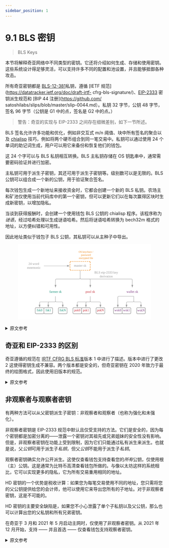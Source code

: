 ```yaml
---
sidebar_position: 1
---
```


# 9.1 BLS 密钥

> BLS Keys

本节将解释奇亚网络中不同类型的密钥。它还将介绍如何生成、存储和使用密钥。这些系统设计得足够灵活，可以支持许多不同的配置和池设置，并且能够抵御各种攻击。

所有奇亚密钥都是 [BLS-12-381](https://github.com/zkcrypto/bls12_381)私钥，遵循 [IETF 规范](https://datatracker.ietf.org/doc/draft-irtf- cfrg-bls-signature/)、[EIP-2333](https://eips.ethereum.org/EIPS/eip-2333) 密钥派生规范和 [BIP 44 注册](https://github.com/ satoshilabs/slips/blob/master/slip-0044.md）。私钥 32 字节，公钥 48 字节，签名 96 字节（公钥是 G1 中的点，签名是 G2 中的点。）

> 警告：奇亚的实现与 EIP-2333 之间存在细微差别，如下一节所述。

BLS 签名允许许多功能和优化，例如非交互式 m/n 阈值、块中所有签名的聚合以及 [chialisp](https://chialisp.com) 技巧，例如将两个硬币组合到同一笔交易中。私钥可以通过使用 24 个单词的助记词生成，用户可以用它来备份和恢复他们的钱包。

这 24 个字可以与 BLS 私钥相互转换。BLS 主私钥存储在 OS 钥匙串中，通常需要密码验证并进行加密。

主私钥可用于派生子密钥，其还可用于派生子密钥等。级别数可以是无限的。BLS 公钥可以组合成一个新的公钥，用于验证聚合签名。

每次钱包生成一个新地址来接收资金时，它都会创建一个新的 BLS 私钥。农场主和矿池仅使用当前代码库中的第一个密钥，但可以更新它们以在每次赢得区块时生成新密钥，以增加隐私。

当谈到获得报酬时，会创建一个使用钱包 BLS 公钥的 chialisp 程序。该程序称为*谜语*，经过哈希处理以生成谜语哈希。然后将谜语哈希转换为 bech32m 格式的地址，以方便纠错和可用性。

因此地址类似于钱包子 BLS 公钥，其私钥可以从主种子中导出。

<figure>

![](/img/keys/hd_keys.png)

</figure>

<details>
<summary>原文参考</summary>

This section will explain the different types of keys in the Chia network. It will also cover how the keys are generated, stored, and used. These systems are designed to be flexible enough to support many different configurations and pooling setups and to be resilient to various attacks.

All Chia keys are [BLS-12-381](https://github.com/zkcrypto/bls12_381) private keys, following the [IETF specification](https://datatracker.ietf.org/doc/draft-irtf-cfrg-bls-signature/), the [EIP-2333](https://eips.ethereum.org/EIPS/eip-2333) specification for key derivation and [BIP 44 registered](https://github.com/satoshilabs/slips/blob/master/slip-0044.md). Private keys are 32 bytes, public keys 48 bytes, and signatures 96 bytes (public keys are points in G1, signatures are points in G2.)

> WARNING: There is a slight difference between Chia's implementation and EIP-2333, as described in the next section.

BLS signatures allow for many features and optimizations, such as non-interactive m/n thresholds, aggregation of all signatures in a block, and [chialisp](https://chialisp.com) tricks like combining two coins into the same transaction. Private keys can be generated by using a 24-word mnemonic phrase, which users can use to back up and restore their wallets.

The 24 words can be converted to and from a BLS private key. The BLS master private key is stored in the OS keychain, which usually requires password authentication and is encrypted.

The master private key can be used to derive child keys, which can further be used to derive child keys, etc. The number of levels can be infinite. BLS public keys can be combined to form a new public key, which can be used to validate aggregate signatures.

Each time the wallet generates a new address to receive funds, it creates a new BLS private key. The farmer and pool only use the first key in the current codebase, but they can be updated to generate a new key every time a block is won, for additional privacy.

When it comes to getting paid, a chialisp program is created that uses one of the wallet BLS public keys. This program, called a _puzzle_, is hashed to generate a puzzle hash. The puzzle hash is then converted to an address in bech32m format, for easy error correction and usability.

So an address is analogous to a wallet child BLS public key, the private key of which can be derived from the master seed.

<figure>

![](/img/keys/hd_keys.png)

</figure>

</details>

## 奇亚和 EIP-2333 的区别

奇亚遵循的规范在 [IRTF CFRG BLS 标准](https://datatracker.ietf.org/doc/draft-irtf-cfrg-bls-signature/)版本 1 中进行了描述。版本中进行了更改 2 这使得密钥生成不兼容。两个版本都是安全的，但奇亚密钥在 2020 年致力于最终的绘图格式，因此使用旧版本的规范。

<details>
<summary>原文参考</summary>

- ## Difference between Chia and EIP-2333

The specification that Chia follows is described in the [IRTF CFRG BLS standard](https://datatracker.ietf.org/doc/draft-irtf-cfrg-bls-signature/), version 1. There was a change made in version 2 which makes the key generation incompatible. Both versions are secure, but Chia keys were committed to the final plot format in 2020 and thus the older version of the specification is used.

</details>

## 非观察者与观察者密钥

有两种方法可以从父密钥派生子密钥：非观察者和观察者（也称为强化和未强化）。

非观察者密钥是 EIP-2333 规范中默认且仅受支持的方法。它们是安全的，因为每个密钥都是加密分离的——泄露一个密钥对其祖先或兄弟姐妹的安全性没有影响。但是，非观察者密钥在功能上受到限制，因为它们只能通过私有派生来派生。也就是说，父*公钥*可用于派生子*私钥*，但父*公钥*不能用于派生子*私钥*。

观察者密钥确实允许公开派生。这使仅查看钱包支持查看您的*所有*公钥，仅使用根（主）公钥。这是通常为比特币高清查看钱包所做的。与像以太坊这样的系统相比，它可以实现更多的隐私，它为所有交易重用相同的地址。

HD 密钥的一个优势是税收计算：如果您为每笔交易使用不同的地址，您只需将您的父公钥提供给您的会计师，他可以使用它来导出您所有的子地址。对于非观察者密钥，这是不可能的。

HD 密钥的主要安全缺陷是，如果您不小心泄露了单个子私钥以及父公钥，那么也可以计算出您的父私钥和所有兄弟密钥。

在奇亚于 3 月和 2021 年 5 月启动主网时，仅使用了非观察者密钥。从 2021 年 12 月开始，支持 —— 并且首选 —— 仅查看钱包支持观察者密钥。

<details>
<summary>原文参考</summary>

- ## Non-Observer vs Observer Keys

There are two ways in which child keys can be derived from parent keys: non-observer and observer (also called hardened and unhardened).

Non-observer keys are the default, and only supported, method in the EIP-2333 spec. They are secure, since each key is cryptographically separated -- revealing one key has no impact on the security of its ancestors or siblings. However, non-observer keys are limited in functionality, because they can only be derived through private derivation. That is, a parent _private_ key can be used to derive a child _private_ key, but a parent _public_ key cannot be used to derive a child _public_ key.

Observer keys do allow public derivation. This enables view-only wallets that support viewing _all_ of your public keys, using only the root (master) public key. This is what is usually done for Bitcoin HD view-only wallets. It enables more privacy when compared to systems like Ethereum, which reuse the same address for all transactions.

One advantage of HD keys is tax calculation: if you use a different address for each transaction, you only need to give your accountant your parent public key, who can use it to derive all of your child addresses. This would not be possible with non-observer keys.

The main security drawback of HD keys is that if you accidentally reveal a single child private key, along with the parent public key, then your parent private key and all sibling keys can be calculated as well.

At the time of Chia's mainnet launch in March and May 2021, only non-observer keys were used. Beginning in December 2021, observer keys are supported -- and preferred -- for view only-wallet support.

</details>
